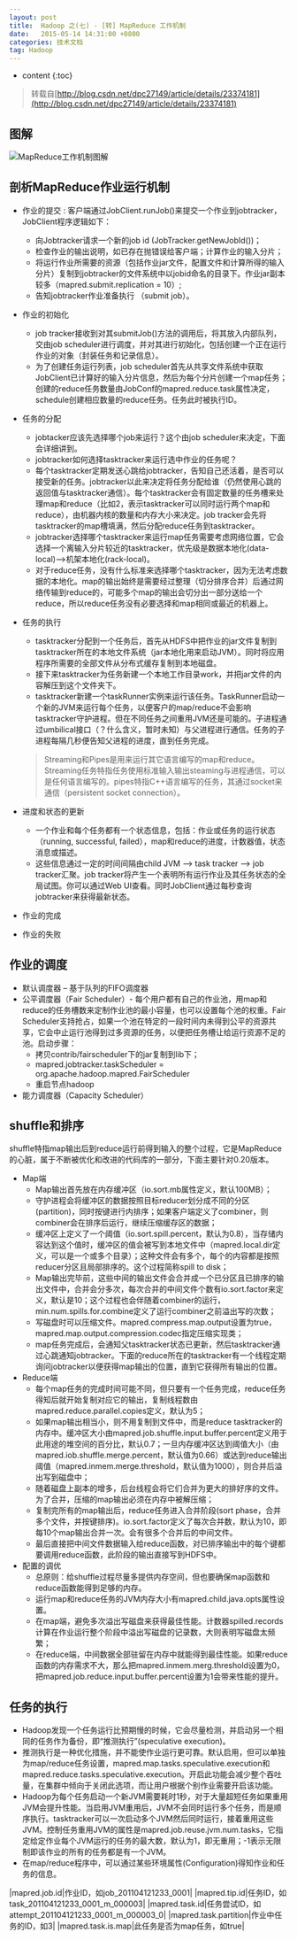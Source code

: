 ```yaml
---
layout: post
title:  Hadoop 之(七) - [转] MapReduce 工作机制
date:   2015-05-14 14:31:00 +0800
categories: 技术文档
tag: Hadoop
---
```


* content
{:toc}


> 转载自[http://blog.csdn.net/dpc27149/article/details/23374181](http://blog.csdn.net/dpc27149/article/details/23374181)

图解
---------------------------------
![MapReduce工作机制图解](/images/blog/hadoop/07-mapreduce-works/how-mapreduce-works.png)

剖析MapReduce作业运行机制
---------------------------------

* 作业的提交 : 客户端通过JobClient.runJob()来提交一个作业到jobtracker，JobClient程序逻辑如下：
	+ 向Jobtracker请求一个新的job id (JobTracker.getNewJobId())；
	+ 检查作业的输出说明，如已存在抛错误给客户端；计算作业的输入分片；
	+ 将运行作业所需要的资源（包括作业jar文件，配置文件和计算所得的输入分片）复制到jobtracker的文件系统中以jobid命名的目录下。作业jar副本较多（mapred.submit.replication = 10）;
	+ 告知jobtracker作业准备执行 （submit job）。
* 作业的初始化
	+ job tracker接收到对其submitJob()方法的调用后，将其放入内部队列，交由job scheduler进行调度，并对其进行初始化，包括创建一个正在运行作业的对象（封装任务和记录信息）。
	+ 为了创建任务运行列表，job scheduler首先从共享文件系统中获取JobClient已计算好的输入分片信息，然后为每个分片创建一个map任务；创建的reduce任务数量由JobConf的mapred.reduce.task属性决定，schedule创建相应数量的reduce任务。任务此时被执行ID。
* 任务的分配
	+ jobtacker应该先选择哪个job来运行？这个由job scheduler来决定，下面会详细讲到。
	+ jobtracker如何选择tasktracker来运行选中作业的任务呢？
	+ 每个tasktracker定期发送心跳给jobtracker，告知自己还活着，是否可以接受新的任务。jobtracker以此来决定将任务分配给谁（仍然使用心跳的返回值与tasktracker通信）。每个tasktracker会有固定数量的任务槽来处理map和reduce（比如2，表示tasktracker可以同时运行两个map和reduce），由机器内核的数量和内存大小来决定。job tracker会先将tasktracker的map槽填满，然后分配reduce任务到tasktracker。
	+ jobtracker选择哪个tasktracker来运行map任务需要考虑网络位置，它会选择一个离输入分片较近的tasktracker，优先级是数据本地化(data-local)–>机架本地化(rack-local)。
	+ 对于reduce任务，没有什么标准来选择哪个tasktracker，因为无法考虑数据的本地化。map的输出始终是需要经过整理（切分排序合并）后通过网络传输到reduce的，可能多个map的输出会切分出一部分送给一个reduce，所以reduce任务没有必要选择和map相同或最近的机器上。
* 任务的执行
	+ tasktracker分配到一个任务后，首先从HDFS中把作业的jar文件复制到tasktracker所在的本地文件系统（jar本地化用来启动JVM）。同时将应用程序所需要的全部文件从分布式缓存复制到本地磁盘。
	+ 接下来tasktracker为任务新建一个本地工作目录work，并把jar文件的内容解压到这个文件夹下。
	+ tasktracker新建一个taskRunner实例来运行该任务。TaskRunner启动一个新的JVM来运行每个任务，以便客户的map/reduce不会影响tasktracker守护进程。但在不同任务之间重用JVM还是可能的。子进程通过umbilical接口（？什么含义，暂时未知）与父进程进行通信。任务的子进程每隔几秒便告知父进程的进度，直到任务完成。
	
	> Streaming和Pipes是用来运行其它语言编写的map和reduce。Streaming任务特指任务使用标准输入输出steaming与进程通信，可以是任何语言编写的。pipes特指C++语言编写的任务，其通过socket来通信（persistent socket connection）。
	
* 进度和状态的更新
	+ 一个作业和每个任务都有一个状态信息，包括：作业或任务的运行状态（running, successful, failed），map和reduce的进度，计数器值，状态消息或描述。
	+ 这些信息通过一定的时间间隔由child JVM –> task tracker –> job tracker汇聚。job tracker将产生一个表明所有运行作业及其任务状态的全局试图。你可以通过Web UI查看。同时JobClient通过每秒查询jobtracker来获得最新状态。
* 作业的完成
* 作业的失败

作业的调度
---------------------------------

* 默认调度器 – 基于队列的FIFO调度器
* 公平调度器（Fair Scheduler）- 每个用户都有自己的作业池，用map和reduce的任务槽数来定制作业池的最小容量，也可以设置每个池的权重。Fair Scheduler支持抢占，如果一个池在特定的一段时间内未得到公平的资源共享，它会中止运行池得到过多资源的任务，以便把任务槽让给运行资源不足的池。启动步骤：
	+ 拷贝contrib/fairscheduler下的jar复制到lib下；
	+ mapred.jobtracker.taskScheduler = org.apache.hadoop.mapred.FairScheduler
	+ 重启节点hadoop
* 能力调度器（Capacity Scheduler）

shuffle和排序
---------------------------------

shuffle特指map输出后到reduce运行前得到输入的整个过程，它是MapReduce的心脏，属于不断被优化和改进的代码库的一部分，下面主要针对0.20版本。

* Map端
	+ Map输出首先放在内存缓冲区（io.sort.mb属性定义，默认100MB）；
	+ 守护进程会将缓冲区的数据按照目标reducer划分成不同的分区(partition)，同时按键进行内排序；如果客户端定义了combiner，则combiner会在排序后运行，继续压缩缓存区的数据；
	+ 缓冲区上定义了一个阈值（io.sort.spill.percent，默认为0.8），当存储内容达到这个值时，缓冲区的值会被写到本地文件中（mapred.local.dir定义，可以是一个或多个目录）；这种文件会有多个，每个的内容都是按照reducer分区且局部排序的。这个过程简称spill to disk；
	+ Map输出完毕前，这些中间的输出文件会合并成一个已分区且已排序的输出文件中，合并会分多次，每次合并的中间文件个数有io.sort.factor来定义，默认是10；这个过程也会伴随着combiner的运行，min.num.spills.for.combine定义了运行combiner之前溢出写的次数；
	+ 写磁盘时可以压缩文件。mapred.compress.map.output设置为true，mapred.map.output.compression.codec指定压缩实现类；
	+ map任务完成后，会通知父tasktracker状态已更新，然后tasktracker通过心跳通知jobtracker。下面的reduce所在的tasktracker有一个线程定期询问jobtracker以便获得map输出的位置，直到它获得所有输出的位置。
* Reduce端
	+ 每个map任务的完成时间可能不同，但只要有一个任务完成，reduce任务得知后就开始复制对应它的输出，复制线程数由mapred.reduce.parallel.copies定义，默认为5；
	+ 如果map输出相当小，则不用复制到文件中，而是reduce tasktracker的内存中。缓冲区大小由mapred.job.shuffle.input.buffer.percent定义用于此用途的堆空间的百分比，默认0.7；一旦内存缓冲区达到阈值大小（由mapred.iob.shuffle.merge.percent，默认值为0.66）或达到reduce输出阈值（mapred.inmem.merge.threshold，默认值为1000），则合并后溢出写到磁盘中；
	+ 随着磁盘上副本的增多，后台线程会将它们合并为更大的排好序的文件。为了合并，压缩的map输出必须在内存中被解压缩；
	+ 复制完所有的map输出后，reduce任务进入合并阶段(sort phase，合并多个文件，并按键排序)。io.sort.factor定义了每次合并数，默认为10，即每10个map输出合并一次。会有很多个合并后的中间文件。
	+ 最后直接把中间文件数据输入给reduce函数，对已排序输出中的每个键都要调用reduce函数，此阶段的输出直接写到HDFS中。
* 配置的调优
	+ 总原则：给shuffle过程尽量多提供内存空间，但也要确保map函数和reduce函数能得到足够的内存。
	+ 运行map和reduce任务的JVM内存大小有mapred.child.java.opts属性设置。
	+ 在map端，避免多次溢出写磁盘来获得最佳性能。计数器spilled.records计算在作业运行整个阶段中溢出写磁盘的记录数，大则表明写磁盘太频繁；
	+ 在reduce端，中间数据全部驻留在内存中就能得到最佳性能。如果reduce函数的内存需求不大，那么把mapred.inmem.merg.threshold设置为0，把mapred.job.reduce.input.buffer.percent设置为1会带来性能的提升。

任务的执行
---------------------------------

* Hadoop发现一个任务运行比预期慢的时候，它会尽量检测，并启动另一个相同的任务作为备份，即“推测执行”(speculative execution)。
* 推测执行是一种优化措施，并不能使作业运行更可靠。默认启用，但可以单独为map/reduce任务设置，mapred.map.tasks.speculative.execution和mapred.reduce.tasks.speculative.execution。开启此功能会减少整个吞吐量，在集群中倾向于关闭此选项，而让用户根据个别作业需要开启该功能。
* Hadoop为每个任务启动一个新JVM需要耗时1秒，对于大量超短任务如果重用JVM会提升性能。当启用JVM重用后，JVM不会同时运行多个任务，而是顺序执行。tasktracker可以一次启动多个JVM然后同时运行，接着重用这些JVM。控制任务重用JVM的属性是mapred.job.reuse.jvm.num.tasks，它指定给定作业每个JVM运行的任务的最大数，默认为1，即无重用；-1表示无限制即该作业的所有的任务都是有一个JVM。
* 在map/reduce程序中，可以通过某些环境属性(Configuration)得知作业和任务的信息。

|mapred.job.id|作业ID，如job_201104121233_0001|
|mapred.tip.id|任务ID，如task_201104121233_0001_m_000003|
|mapred.task.id|任务尝试ID，如attempt_201104121233_0001_m_000003_0|
|mapred.task.partition|作业中任务的ID，如3|
|mapred.task.is.map|此任务是否为map任务，如true|

<br />
<br />
